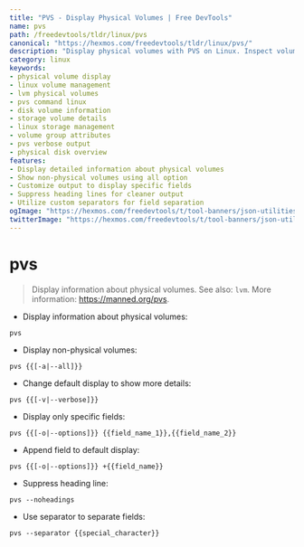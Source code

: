 ```yaml
---
title: "PVS - Display Physical Volumes | Free DevTools"
name: pvs
path: /freedevtools/tldr/linux/pvs
canonical: "https://hexmos.com/freedevtools/tldr/linux/pvs/"
description: "Display physical volumes with PVS on Linux. Inspect volume group attributes and manage storage efficiently. Free online tool, no registration required."
category: linux
keywords:
- physical volume display
- linux volume management
- lvm physical volumes
- pvs command linux
- disk volume information
- storage volume details
- linux storage management
- volume group attributes
- pvs verbose output
- physical disk overview
features:
- Display detailed information about physical volumes
- Show non-physical volumes using all option
- Customize output to display specific fields
- Suppress heading lines for cleaner output
- Utilize custom separators for field separation
ogImage: "https://hexmos.com/freedevtools/t/tool-banners/json-utilities-banner.png"
twitterImage: "https://hexmos.com/freedevtools/t/tool-banners/json-utilities-banner.png"
---
```


# pvs

> Display information about physical volumes.
> See also: `lvm`.
> More information: <https://manned.org/pvs>.

- Display information about physical volumes:

`pvs`

- Display non-physical volumes:

`pvs {{[-a|--all]}}`

- Change default display to show more details:

`pvs {{[-v|--verbose]}}`

- Display only specific fields:

`pvs {{[-o|--options]}} {{field_name_1}},{{field_name_2}}`

- Append field to default display:

`pvs {{[-o|--options]}} +{{field_name}}`

- Suppress heading line:

`pvs --noheadings`

- Use separator to separate fields:

`pvs --separator {{special_character}}`
